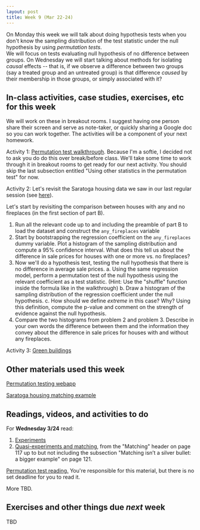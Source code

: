 ```yaml
---
layout: post
title: Week 9 (Mar 22-24)
---
```


On Monday this week we will talk about doing hypothesis tests when you don't know the sampling distribution of the test statistic under the null hypothesis by using *permutation tests*.  
We will focus on tests evaluating null hypothesis of no difference between groups.
On Wednesday we will start talking about methods for isolating *causal* effects -- that is, if we observe a difference between two groups (say a treated group and an untreated group)
is that difference *caused* by their membership in those groups, or simply associated with it?

##  In-class activities, case studies, exercises, etc for this week

We will work on these in breakout rooms. I suggest having one person share their screen and serve as note-taker, 
or quickly sharing a Google doc so you can work together. The activities will be a component of your next homework.

Activity 1: [Permutation test walkthrough](https://github.com/jaredsmurray/learnR/blob/master/titanic/titanic_permtest.md). Because I'm a softie, I decided not to ask you do 
do this over break/before class. We'll take some time to work through it in breakout rooms to get ready for our next activity. You should skip the last subsection entitled "Using other statistics in the permutation test" for now.

Activity 2: Let's revisit the Saratoga housing data we saw in our last regular session (see [here](../files/dummies)).

  Let's start by revisiting the comparison between houses with any and no fireplaces (in the first section of part B). 
  1. Run all the relevant code up to and including the preamble of part B to load the dataset and construct the `any_fireplaces` variable
  2. Start by bootstrapping the regression coefficient on the `any_fireplaces` dummy variable. Plot a histogram of the sampling distribution and compute a 95% confidence interval. What does this tell us about the difference in sale prices for houses with one or more vs. no fireplaces?
  3. Now we'll do a hypothesis test, testing the null hypothesis that there is no difference in average sale prices.
      a. Using the same regression model, perform a permutation test of the null hypothesis using the relevant coefficient as a test statistic. (Hint: Use the "shuffle" function inside the formula like in the walkthrough)
      b. Draw a histogram of the sampling distribution of the regression coefficient under the null hypothesis.
      c. How should we define *extreme* in this case? Why? Using this definition, compute the p-value and comment on the strength of evidence against the null hypothesis.
  4. Compare the two histograms from problem 2 and problem 3. Describe in your own words the difference between them and the information they convey about the difference in sale prices for houses with and without any fireplaces. 

Activity 3: [Green buildings](../files/green_buildings)

## Other materials used this week

[Permutation testing webapp](https://istats.shinyapps.io/PermDist_2samples/)

[Saratoga housing matching example](../files/saratoga_fireplaces_matching.R)

## Readings, videos, and activities to do

For **Wednesday 3/24** read:
1. [Experiments](../files/11_experiments.pdf)
2. [Quasi-experiments and matching](../files/12_quasi_experiments_matching.pdf), from the "Matching" header on page 117 up to but not including the subsection "Matching isn’t a silver bullet: a bigger example" on page 121.

[Permutation test reading.](../files/permutation_tests.pdf) You're responsible for this material, but there is no set deadline for you to read it.

More TBD.


## Exercises and other things due *next* week

TBD
